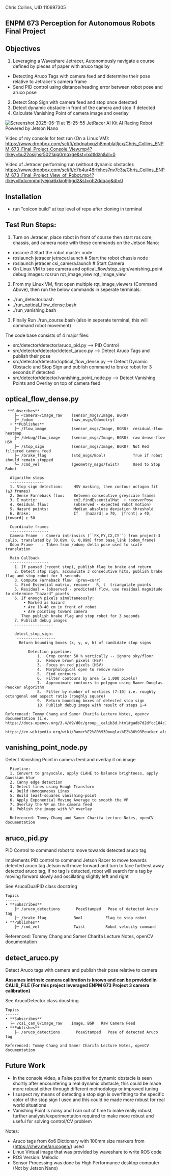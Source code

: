 Chris Collins, UID 110697305

ENPM 673 Perception for Autonomous Robots Final Project
--------

Objectives
------------
1. Leveraging a Waveshare Jetracer, Autonomously navigate a course defined by pieces of paper with aruco tags by
  - Detecting Aruco Tags with camera feed and determine their pose relative to Jetracer's camera frame
  - Send PID control using distance/heading error between robot pose and aruco pose
2. Detect Stop Sign with camera feed and stop once detected
3. Detect dynamic obstacle in front of the camera and stop if detected
4. Calculate Vanishing Point of camera image and overlay

![Screenshot 2025-05-11 at 15-25-55 JetRacer AI Kit AI Racing Robot Powered by Jetson Nano](https://github.com/user-attachments/assets/aa5daddd-c872-45ec-ae7b-1fcc65728f55)

Video of my console for test run (On a Linux VM):
https://www.dropbox.com/scl/fi/pbdnabxqzh8mnblatljcx/Chris_Collins_ENPM_673_Final_Project_Console_View.mp4?rlkey=bu22osijhsr5021aig0rnqxge&st=lxdtldzn&dl=0

Video of Jetracer performing run (without dynamic obstacle):
https://www.dropbox.com/scl/fi/c7b4ur48rfxhcs7nv7c3s/Chris_Collins_ENPM_673_Final_Project_View_of_Robot.mp4?rlkey=lhdcmpmqtyejqa6xkip9jhgd2&st=ph2ddqag&dl=0


Installation
------------
- run "colcon build" at top level of repo after cloning in terminal


Test Run Steps:
-----------
1. Turn on Jetracer, place robot in front of course then start ros core, chassis, and camera node  with these commands on the Jetson Nano:
  - roscore                              # Start the robot master node
  - roslaunch jetracer jetracer.launch   # Start the robot chassis node
  - roslaunch jetracer csi_camera.launch # Start Camera
  - On Linux VM to see camera and optical_flow/stop_sign/vanishing_point debug images:      rosrun rqt_image_view rqt_image_view
2. From my Linux VM, first open multiple rqt_image_viewers (Command Above), then run the below commands in seperate terminals:
- ./run_detector.bash  
- ./run_optical_flow_dense.bash
- ./run_vanishing.bash
3. Finally Run  ./run_course.bash    (also in seperate terminal, this will command robot movement)

The code base consists of 4 major files:
- src/detector/detector/aruco_pid.py             --> PID Control
- src/detector/detector/detect_aruco.py          --> Detect Aruco Tags and publish their pose
- src/detector/detector/optical_flow_dense.py    --> Detect Dynamic Obstacle and Stop Sign and publish command to brake robot for 3 seconds if detected
- src/detector/detector/vanishing_point_node.py  --> Detect Vanishing Points and Overlay on top of camera feed


optical_flow_dense.py
---------------
     **Subscribes**
        ├─ <camera>/image_raw    (sensor_msgs/Image, BGR8) 
        ├─ /odom                 (nav_msgs/Odometry)
      • **Publishes**
        ├─ /flow_image           (sensor_msgs/Image, BGR8)  residual-flow heatmap
        ├─ /debug/flow_image     (sensor_msgs/Image, BGR8)  raw dense-flow HSV
        ├─ /stop_sign            (sensor_msgs/Image, BGR8)  Not Red filtered camera feed 
        ├─ /brake_flag           (std_msgs/Bool)            True if robot should remain stopped
        └─ /cmd_vel              (geometry_msgs/Twist)      Used to Stop Robot
      
      Algorithm steps
      ---------------
      1. Stop-sign detection:     HSV masking, then contour octagon fit (≥3 frames)
      2. Dense Farneback flow:    Between consecutive greyscale frames
      3. E matrix:                cv2.findEssentialMat  + recoverPose
      4. Residual flow:           (observed - expected robot motion)
      5. Hazard points:           Median absolute deviation threshold
      6. Brake:                   If   |hazard| ≥ 70,  |front| ≥ 40, |toward| ≥ 50
      
      Coordinate frames
      -----------------
      Camera Frame  : Camera intrinsics (``FX,FY,CX,CY``) from project-3 calib, translated by [0.09m, 0, 0.09m] from base_link (odom_frame)
      Odom Frame    : Taken from /odom; delta pose used to scale translation

      Main Callback
      -----------------
        1. If paused (recent stop), publish flag to brake and return
        2. Detect stop sign, accumulate 3 consecutive hits, publish brake flag and stop robot for 3 seconds
        3. Compute Farneback flow  (prev→curr)
        4. Find Essential matrix, recover   R, t  triangulate points
        5. Residual = (observed - predicted) flow, use residual magnitude to determine "hazard" pixels
        6. If enough pixels simultaneously:
            • Marked as hazard
            • Are 10-40 cm in front of robot
            • Are pointing toward camera
           Then publish brake flag and stop robot for 3 seconds
        7. Publish debug images
        -----------------
        
        detect_stop_sign:
         -----------------
          Return bounding boxes (x, y, w, h) of candidate stop signs
      
              Detection pipeline:
                  1.  Crop center 50 % vertically -- ignore sky/floor
                  2.  Remove brown pixels (HSV)
                  3.  Focus on red pixels (HSV)
                  4.  Morphological open to remove noise
                  5.  Find contours
                  6.  Filter contours by area (≥ 1,000 pixels)
                  7.  Approximate contours to polygon using Ramer–Douglas–Peucker algorithm
                  8.  Filter by number of vertices (7-10) i.e. roughly octangonal and aspect ratio (roughly square)
                  9.  Return bounding boxes of detected stop sign
                  10. Publish debug image with result of steps 1-4

    Referenced: Tommy Chang and Samer Charifa Lecture Notes, opencv documentation (i.e. https://docs.opencv.org/3.4/d9/d0c/group__calib3d.html#gadb7d2dfcc184c1d2f496d8639f4371c0)
                https://en.wikipedia.org/wiki/Ramer%E2%80%93Douglas%E2%80%93Peucker_algorithm
      


vanishing_point_node.py
---------------
  Detect Vanishing Point in camera feed and overlay it on image
      
      Pipeline:
      1. Convert to grayscale, apply CLAHE to balance brightness, apply Gaussian blur
      2. Canny edge detection
      3. Detect lines using Hough Transform
      4. Build Homogeneous Lines
      5. Build least-squares vanishing-point
      6. Apply Exponential Moving Average to smooth the VP
      7. Overlay the VP on the camera feed
      8. Publish the image with VP overlay

      Referenced: Tommy Chang and Samer Charifa Lecture Notes, openCV documentation


aruco_pid.py
------------
PID Control to command robot to move towards detected aruco tag

  Implements PID control to command Jetson Racer to move towards detected aruco tag
  Jetson will move forward and turn to face furthest away detected aruco tag,
  if no tag is detected, robot will search for a tag by moving forward slowly and oscillating
  slightly left and right

  See ArucoDualPID class docstring

    Topics
    ------
    • **Subscribes**
        ├─ /aruco_detections       PoseStamped   Pose of detected Aruco tag
        ├─ /brake_flag            Bool          Flag to stop robot
    • **Publishes**
        ├─ /cmd_vel               Twist         Robot velocity command


Referenced: Tommy Chang and Samer Charifa Lecture Notes, openCV documentation

detect_aruco.py
---------------
 Detect Aruco tags with camera and publish their pose relative to camera 

 **Assumes intrinsic camera calibration is known and can be provided in CALIB_FILE (For this project leveraged ENPM 673 Project 3 camera calibration)**

  See ArucoDetector class docstring

    Topics
    ------
    • **Subscribes**
      ├─ /csi_cam_0/image_raw    Image, BGR   Raw Camera Feed
    • **Publishes**
        ├─ /aruco_detections       PoseStamped   Pose of detected Aruco tag

    Referenced: Tommy Chang and Samer Charifa Lecture Notes, openCV documentation

Future Work
----------
- In the console video, a False positive for dynamic obstacle is seen shortly after encountering a real dynamic obstacle, this could be made more robust either through different methodology or improved tuning
- I suspect my means of detecting a stop sign is overfitting to the specific color of the stop sign I used and this could be made more robust for real world situations 
- Vanishing Point is noisy and I ran out of time to make really robust, further analysis/experimentation required to make more robust and useful for solving control/CV problem


Notes:
- Aruco tags from 6x6 Dictionary with 100mm size markers from (https://chev.me/arucogen/) used
- Linux Virtual image that was provided by waveshare to write ROS code
- ROS Version:  Melodic
- Sensor Processing was done by High Performance desktop computer (Not by Jetson Nano)
